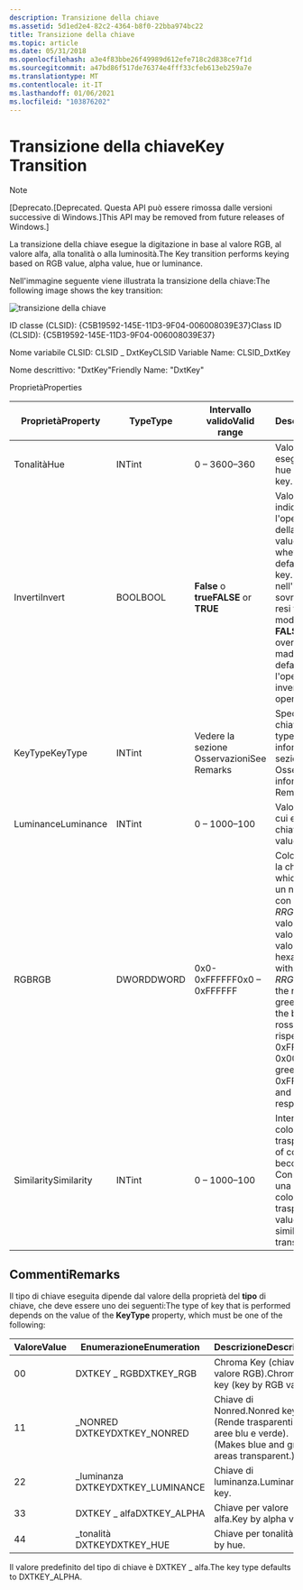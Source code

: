 ```yaml
---
description: Transizione della chiave
ms.assetid: 5d1ed2e4-82c2-4364-b8f0-22bba974bc22
title: Transizione della chiave
ms.topic: article
ms.date: 05/31/2018
ms.openlocfilehash: a3e4f83bbe26f49989d612efe718c2d838ce7f1d
ms.sourcegitcommit: a47bd86f517de76374e4fff33cfeb613eb259a7e
ms.translationtype: MT
ms.contentlocale: it-IT
ms.lasthandoff: 01/06/2021
ms.locfileid: "103876202"
---
```

# <a name="key-transition"></a><span data-ttu-id="94dd7-103">Transizione della chiave</span><span class="sxs-lookup"><span data-stu-id="94dd7-103">Key Transition</span></span>

> [!Note]  
> <span data-ttu-id="94dd7-104">\[Deprecato.</span><span class="sxs-lookup"><span data-stu-id="94dd7-104">\[Deprecated.</span></span> <span data-ttu-id="94dd7-105">Questa API può essere rimossa dalle versioni successive di Windows.\]</span><span class="sxs-lookup"><span data-stu-id="94dd7-105">This API may be removed from future releases of Windows.\]</span></span>

 

<span data-ttu-id="94dd7-106">La transizione della chiave esegue la digitazione in base al valore RGB, al valore alfa, alla tonalità o alla luminosità.</span><span class="sxs-lookup"><span data-stu-id="94dd7-106">The Key transition performs keying based on RGB value, alpha value, hue or luminance.</span></span>

<span data-ttu-id="94dd7-107">Nell'immagine seguente viene illustrata la transizione della chiave:</span><span class="sxs-lookup"><span data-stu-id="94dd7-107">The following image shows the key transition:</span></span>

![transizione della chiave](images/trans-key.png)

<span data-ttu-id="94dd7-109">ID classe (CLSID): {C5B19592-145E-11D3-9F04-006008039E37}</span><span class="sxs-lookup"><span data-stu-id="94dd7-109">Class ID (CLSID): {C5B19592-145E-11D3-9F04-006008039E37}</span></span>

<span data-ttu-id="94dd7-110">Nome variabile CLSID: CLSID \_ DxtKey</span><span class="sxs-lookup"><span data-stu-id="94dd7-110">CLSID Variable Name: CLSID\_DxtKey</span></span>

<span data-ttu-id="94dd7-111">Nome descrittivo: "DxtKey"</span><span class="sxs-lookup"><span data-stu-id="94dd7-111">Friendly Name: "DxtKey"</span></span>

<span data-ttu-id="94dd7-112">Proprietà</span><span class="sxs-lookup"><span data-stu-id="94dd7-112">Properties</span></span>



| <span data-ttu-id="94dd7-113">Proprietà</span><span class="sxs-lookup"><span data-stu-id="94dd7-113">Property</span></span>   | <span data-ttu-id="94dd7-114">Type</span><span class="sxs-lookup"><span data-stu-id="94dd7-114">Type</span></span>  | <span data-ttu-id="94dd7-115">Intervallo valido</span><span class="sxs-lookup"><span data-stu-id="94dd7-115">Valid range</span></span>           | <span data-ttu-id="94dd7-116">Descrizione</span><span class="sxs-lookup"><span data-stu-id="94dd7-116">Description</span></span>                                                                                                                                                                                                                                                | <span data-ttu-id="94dd7-117">Si applica a</span><span class="sxs-lookup"><span data-stu-id="94dd7-117">Applies To</span></span>                     |
|------------|-------|-----------------------|------------------------------------------------------------------------------------------------------------------------------------------------------------------------------------------------------------------------------------------------------------|--------------------------------|
| <span data-ttu-id="94dd7-118">Tonalità</span><span class="sxs-lookup"><span data-stu-id="94dd7-118">Hue</span></span>        | <span data-ttu-id="94dd7-119">INT</span><span class="sxs-lookup"><span data-stu-id="94dd7-119">int</span></span>   | <span data-ttu-id="94dd7-120">0 – 360</span><span class="sxs-lookup"><span data-stu-id="94dd7-120">0–360</span></span>                 | <span data-ttu-id="94dd7-121">Valore di tonalità su cui eseguire la chiave.</span><span class="sxs-lookup"><span data-stu-id="94dd7-121">The hue value on which to key.</span></span>                                                                                                                                                                                                                             | <span data-ttu-id="94dd7-122">Tonalità</span><span class="sxs-lookup"><span data-stu-id="94dd7-122">Hue</span></span>                            |
| <span data-ttu-id="94dd7-123">Inverti</span><span class="sxs-lookup"><span data-stu-id="94dd7-123">Invert</span></span>     | <span data-ttu-id="94dd7-124">BOOL</span><span class="sxs-lookup"><span data-stu-id="94dd7-124">BOOL</span></span>  | <span data-ttu-id="94dd7-125">**False** o **true**</span><span class="sxs-lookup"><span data-stu-id="94dd7-125">**FALSE** or **TRUE**</span></span> | <span data-ttu-id="94dd7-126">Valore booleano che indica se invertire l'operazione predefinita della chiave.</span><span class="sxs-lookup"><span data-stu-id="94dd7-126">Boolean value indicating whether to invert the default operation of the key.</span></span> <span data-ttu-id="94dd7-127">Se **false**, i pixel nell'immagine di sovrastanti vengono resi trasparenti nel modo predefinito.</span><span class="sxs-lookup"><span data-stu-id="94dd7-127">If **FALSE**, pixels in the overlying image are made transparent in the default manner.</span></span> <span data-ttu-id="94dd7-128">Se **true**, l'operazione viene invertita.</span><span class="sxs-lookup"><span data-stu-id="94dd7-128">If **TRUE**, the operation inverts.</span></span>                                                   | <span data-ttu-id="94dd7-129">Chroma, Hue, Luminance, Nonred</span><span class="sxs-lookup"><span data-stu-id="94dd7-129">Chroma, Hue, Luminance, Nonred</span></span> |
| <span data-ttu-id="94dd7-130">KeyType</span><span class="sxs-lookup"><span data-stu-id="94dd7-130">KeyType</span></span>    | <span data-ttu-id="94dd7-131">INT</span><span class="sxs-lookup"><span data-stu-id="94dd7-131">int</span></span>   | <span data-ttu-id="94dd7-132">Vedere la sezione Osservazioni</span><span class="sxs-lookup"><span data-stu-id="94dd7-132">See Remarks</span></span>           | <span data-ttu-id="94dd7-133">Specifica il tipo di chiave.</span><span class="sxs-lookup"><span data-stu-id="94dd7-133">Specifies the type of key.</span></span> <span data-ttu-id="94dd7-134">Per altre informazioni, vedere la sezione Osservazioni.</span><span class="sxs-lookup"><span data-stu-id="94dd7-134">For more information, see Remarks.</span></span>                                                                                                                                                                                              | <span data-ttu-id="94dd7-135">Tutti</span><span class="sxs-lookup"><span data-stu-id="94dd7-135">All</span></span>                            |
| <span data-ttu-id="94dd7-136">Luminance</span><span class="sxs-lookup"><span data-stu-id="94dd7-136">Luminance</span></span>  | <span data-ttu-id="94dd7-137">INT</span><span class="sxs-lookup"><span data-stu-id="94dd7-137">int</span></span>   | <span data-ttu-id="94dd7-138">0 – 100</span><span class="sxs-lookup"><span data-stu-id="94dd7-138">0–100</span></span>                 | <span data-ttu-id="94dd7-139">Valore di luminanza su cui eseguire la chiave.</span><span class="sxs-lookup"><span data-stu-id="94dd7-139">The luminance value on which to key.</span></span>                                                                                                                                                                                                                       | <span data-ttu-id="94dd7-140">Luminance</span><span class="sxs-lookup"><span data-stu-id="94dd7-140">Luminance</span></span>                      |
| <span data-ttu-id="94dd7-141">RGB</span><span class="sxs-lookup"><span data-stu-id="94dd7-141">RGB</span></span>        | <span data-ttu-id="94dd7-142">DWORD</span><span class="sxs-lookup"><span data-stu-id="94dd7-142">DWORD</span></span> | <span data-ttu-id="94dd7-143">0x0-0xFFFFFF</span><span class="sxs-lookup"><span data-stu-id="94dd7-143">0x0 – 0xFFFFFF</span></span>        | <span data-ttu-id="94dd7-144">Colore su cui eseguire la chiave.</span><span class="sxs-lookup"><span data-stu-id="94dd7-144">The color on which to key.</span></span> <span data-ttu-id="94dd7-145">Il valore è un numero esadecimale con formato 0x *RRGGBB*, dove *RR* è il valore rosso, *GG* è il valore verde e *BB* è il valore blu.</span><span class="sxs-lookup"><span data-stu-id="94dd7-145">The value is a hexadecimal number with the format 0x *RRGGBB*, where *RR* is the red value, *GG* is the green value, and *BB* is the blue value.</span></span> <span data-ttu-id="94dd7-146">I puri rossi, verdi e blu sono rispettivamente 0xFF0000, 0x00FF00 e 0x0000FF.</span><span class="sxs-lookup"><span data-stu-id="94dd7-146">(Pure red, green, and blue are 0xFF0000, 0x00FF00, and 0x0000FF, respectively.)</span></span> | <span data-ttu-id="94dd7-147">Croma</span><span class="sxs-lookup"><span data-stu-id="94dd7-147">Chroma</span></span>                         |
| <span data-ttu-id="94dd7-148">Similarity</span><span class="sxs-lookup"><span data-stu-id="94dd7-148">Similarity</span></span> | <span data-ttu-id="94dd7-149">INT</span><span class="sxs-lookup"><span data-stu-id="94dd7-149">int</span></span>   | <span data-ttu-id="94dd7-150">0 – 100</span><span class="sxs-lookup"><span data-stu-id="94dd7-150">0–100</span></span>                 | <span data-ttu-id="94dd7-151">Intervallo di dati del colore che diventa trasparente.</span><span class="sxs-lookup"><span data-stu-id="94dd7-151">The range of color data that becomes transparent.</span></span> <span data-ttu-id="94dd7-152">Con valori superiori, una gamma più ampia di colori simili è trasparente.</span><span class="sxs-lookup"><span data-stu-id="94dd7-152">At higher values, a wider range of similar colors is transparent.</span></span>                                                                                                                                        | <span data-ttu-id="94dd7-153">Chroma, Nonred</span><span class="sxs-lookup"><span data-stu-id="94dd7-153">Chroma, Nonred</span></span>                 |



 

## <a name="remarks"></a><span data-ttu-id="94dd7-154">Commenti</span><span class="sxs-lookup"><span data-stu-id="94dd7-154">Remarks</span></span>

<span data-ttu-id="94dd7-155">Il tipo di chiave eseguita dipende dal valore della proprietà del **tipo** di chiave, che deve essere uno dei seguenti:</span><span class="sxs-lookup"><span data-stu-id="94dd7-155">The type of key that is performed depends on the value of the **KeyType** property, which must be one of the following:</span></span>



| <span data-ttu-id="94dd7-156">Valore</span><span class="sxs-lookup"><span data-stu-id="94dd7-156">Value</span></span> | <span data-ttu-id="94dd7-157">Enumerazione</span><span class="sxs-lookup"><span data-stu-id="94dd7-157">Enumeration</span></span>       | <span data-ttu-id="94dd7-158">Descrizione</span><span class="sxs-lookup"><span data-stu-id="94dd7-158">Description</span></span>                                           |
|-------|-------------------|-------------------------------------------------------|
| <span data-ttu-id="94dd7-159">0</span><span class="sxs-lookup"><span data-stu-id="94dd7-159">0</span></span>     | <span data-ttu-id="94dd7-160">DXTKEY \_ RGB</span><span class="sxs-lookup"><span data-stu-id="94dd7-160">DXTKEY\_RGB</span></span>       | <span data-ttu-id="94dd7-161">Chroma Key (chiave per valore RGB).</span><span class="sxs-lookup"><span data-stu-id="94dd7-161">Chroma key (key by RGB value).</span></span>                        |
| <span data-ttu-id="94dd7-162">1</span><span class="sxs-lookup"><span data-stu-id="94dd7-162">1</span></span>     | <span data-ttu-id="94dd7-163">\_NONRED DXTKEY</span><span class="sxs-lookup"><span data-stu-id="94dd7-163">DXTKEY\_NONRED</span></span>    | <span data-ttu-id="94dd7-164">Chiave di Nonred.</span><span class="sxs-lookup"><span data-stu-id="94dd7-164">Nonred key.</span></span> <span data-ttu-id="94dd7-165">(Rende trasparenti le aree blu e verde).</span><span class="sxs-lookup"><span data-stu-id="94dd7-165">(Makes blue and green areas transparent.)</span></span> |
| <span data-ttu-id="94dd7-166">2</span><span class="sxs-lookup"><span data-stu-id="94dd7-166">2</span></span>     | <span data-ttu-id="94dd7-167">\_luminanza DXTKEY</span><span class="sxs-lookup"><span data-stu-id="94dd7-167">DXTKEY\_LUMINANCE</span></span> | <span data-ttu-id="94dd7-168">Chiave di luminanza.</span><span class="sxs-lookup"><span data-stu-id="94dd7-168">Luminance key.</span></span>                                        |
| <span data-ttu-id="94dd7-169">3</span><span class="sxs-lookup"><span data-stu-id="94dd7-169">3</span></span>     | <span data-ttu-id="94dd7-170">DXTKEY \_ alfa</span><span class="sxs-lookup"><span data-stu-id="94dd7-170">DXTKEY\_ALPHA</span></span>     | <span data-ttu-id="94dd7-171">Chiave per valore alfa.</span><span class="sxs-lookup"><span data-stu-id="94dd7-171">Key by alpha value.</span></span>                                   |
| <span data-ttu-id="94dd7-172">4</span><span class="sxs-lookup"><span data-stu-id="94dd7-172">4</span></span>     | <span data-ttu-id="94dd7-173">\_tonalità DXTKEY</span><span class="sxs-lookup"><span data-stu-id="94dd7-173">DXTKEY\_HUE</span></span>       | <span data-ttu-id="94dd7-174">Chiave per tonalità.</span><span class="sxs-lookup"><span data-stu-id="94dd7-174">Key by hue.</span></span>                                           |



 

<span data-ttu-id="94dd7-175">Il valore predefinito del tipo di chiave è DXTKEY \_ alfa.</span><span class="sxs-lookup"><span data-stu-id="94dd7-175">The key type defaults to DXTKEY\_ALPHA.</span></span>

 

 




